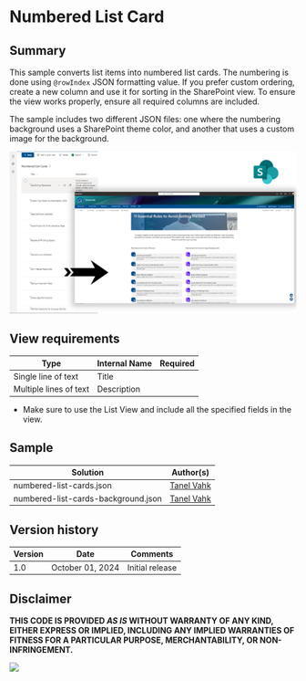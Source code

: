 # Numbered List Card

## Summary
This sample converts list items into numbered list cards. The numbering is done using `@rowIndex` JSON formatting value. If you prefer custom ordering, create a new column and use it for sorting in the SharePoint view. To ensure the view works properly, ensure all required columns are included.

The sample includes two different JSON files: one where the numbering background uses a SharePoint theme color, and another that uses a custom image for the background.

![screenshot of the sample](./assets/screenshot.png)

## View requirements
|Type               |Internal Name|Required|
|-------------------|-------------|:------:|
|Single line of text|Title        |     |
|Multiple lines of text|Description  |        |

- Make sure to use the List View and include all the specified fields in the view.

## Sample

Solution|Author(s)
--------|---------
numbered-list-cards.json | [Tanel Vahk](https://github.com/tvahk)
numbered-list-cards-background.json | [Tanel Vahk](https://github.com/tvahk)

## Version history

Version |Date             |Comments
--------|-----------------|--------------------------------
1.0     |October 01, 2024 |Initial release

## Disclaimer
**THIS CODE IS PROVIDED *AS IS* WITHOUT WARRANTY OF ANY KIND, EITHER EXPRESS OR IMPLIED, INCLUDING ANY IMPLIED WARRANTIES OF FITNESS FOR A PARTICULAR PURPOSE, MERCHANTABILITY, OR NON-INFRINGEMENT.**

<img src="https://pnptelemetry.azurewebsites.net/list-formatting/view-samples/numbered-list-cards" />
